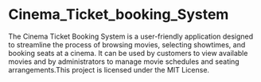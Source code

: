 # Cinema_Ticket_booking_System
The Cinema Ticket Booking System is a user-friendly application designed to streamline the process of browsing movies, selecting showtimes, and booking seats at a cinema. It can be used by customers to view available movies and by administrators to manage movie schedules and seating arrangements.This project is licensed under the MIT License.
